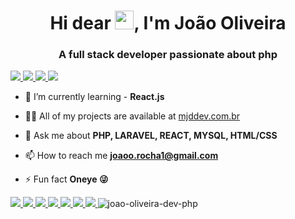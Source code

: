 <h1 align="center">Hi dear <img src="https://raw.githubusercontent.com/kaueMarques/kaueMarques/master/hi.gif" width="30px">, I'm João Oliveira</h1>
<h3 align="center">A full stack developer passionate about php</h3>

<a href="https://www.linkedin.com/in/joao-php/">
	<img src="https://img.shields.io/badge/LinkedIn-0077B5?style=for-the-badge&logo=linkedin&logoColor=white">
</a>
<a href="https://mjddev.com.br/">
	<img src="https://img.shields.io/badge/Portfolio-FF5722?style=for-the-badge&logo=blogger&logoColor=white">
</a>
<a href="mailto:joaoo.rocha1@gmail.com">
	<img src="https://img.shields.io/badge/Gmail-D14836?style=for-the-badge&logo=gmail&logoColor=white">
</a>
<a href="https://whats.link/joaodevphp">
	<img src="https://img.shields.io/badge/WhatsApp-25D366?style=for-the-badge&logo=whatsapp&logoColor=white">
</a>

- 🌱 I’m currently learning - **React.js** 

- 👨‍💻 All of my projects are available at [mjddev.com.br](https://mjddev.com.br/)

- 💬 Ask me about **PHP, LARAVEL, REACT, MYSQL, HTML/CSS**

- 📫 How to reach me **joaoo.rocha1@gmail.com**

- ⚡ Fun fact **Oneye 😜**

<a href="">
	<img src="https://img.shields.io/badge/Laravel-FF2D20?style=for-the-badge&logo=laravel&logoColor=white">
</a>
<a href="">
	<img src="https://img.shields.io/badge/PHP-777BB4?style=for-the-badge&logo=php&logoColor=white">
</a>
<a href="">
	<img src="https://img.shields.io/badge/MySQL-00000F?style=for-the-badge&logo=mysql&logoColor=white">
</a>
<a href="">
	<img src="https://img.shields.io/badge/React-20232A?style=for-the-badge&logo=react&logoColor=61DAFB">
</a>
<a href="">
	<img src="https://img.shields.io/badge/HTML5-E34F26?style=for-the-badge&logo=html5&logoColor=white">
</a>
<a href="">
	<img src="https://img.shields.io/badge/CSS3-1572B6?style=for-the-badge&logo=css3&logoColor=white">
</a>
<a href="">
	<img src="https://img.shields.io/badge/Redux-593D88?style=for-the-badge&logo=redux&logoColor=white">
</a>


<img src="https://github-readme-stats.vercel.app/api?username=joao-oliveira-dev-php&show_icons=true" alt="joao-oliveira-dev-php"/> 

